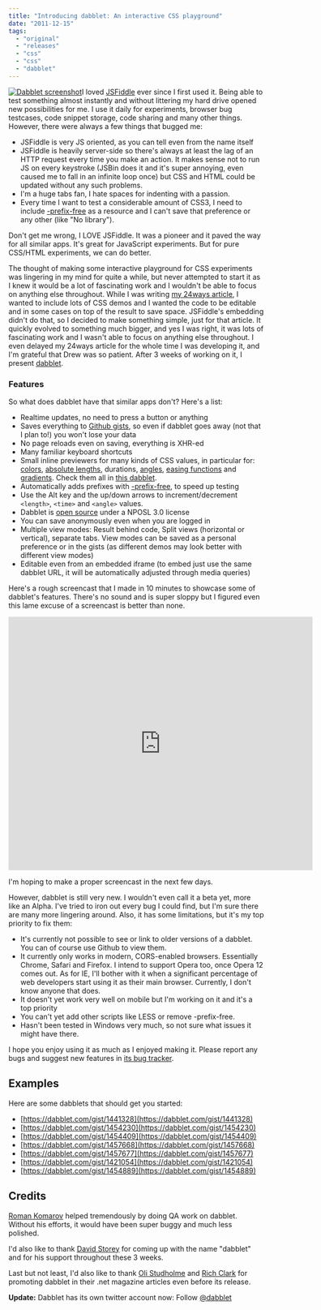 ```yaml
---
title: "Introducing dabblet: An interactive CSS playground"
date: "2011-12-15"
tags:
  - "original"
  - "releases"
  - "css"
  - "css"
  - "dabblet"
---
```


[![](images/Screen-shot-2011-12-14-at-23.32.02--300x183.png "Dabblet screenshot")](images/Screen-shot-2011-12-14-at-23.32.02-.png)I loved [JSFiddle](https://jsfiddle.net) ever since I first used it. Being able to test something almost instantly and without littering my hard drive opened new possibilities for me. I use it daily for experiments, browser bug testcases, code snippet storage, code sharing and many other things. However, there were always a few things that bugged me:

- JSFiddle is very JS oriented, as you can tell even from the name itself
- JSFiddle is heavily server-side so there's always at least the lag of an HTTP request every time you make an action. It makes sense not to run JS on every keystroke (JSBin does it and it's super annoying, even caused me to fall in an infinite loop once) but CSS and HTML could be updated without any such problems.
- I'm a huge tabs fan, I hate spaces for indenting with a passion.
- Every time I want to test a considerable amount of CSS3, I need to include [\-prefix-free](http://leaverou.github.com/prefixfree/) as a resource and I can't save that preference or any other (like "No library").

Don't get me wrong, I LOVE JSFiddle. It was a pioneer and it paved the way for all similar apps. It's great for JavaScript experiments. But for pure CSS/HTML experiments, we can do better.

The thought of making some interactive playground for CSS experiments was lingering in my mind for quite a while, but never attempted to start it as I knew it would be a lot of fascinating work and I wouldn't be able to focus on anything else throughout. While I was writing [my 24ways article](http://24ways.org/2011/css3-patterns-explained), I wanted to include lots of CSS demos and I wanted the code to be editable and in some cases on top of the result to save space. JSFiddle's embedding didn't do that, so I decided to make something simple, just for that article. It quickly evolved to something much bigger, and yes I was right, it was lots of fascinating work and I wasn't able to focus on anything else throughout. I even delayed my 24ways article for the whole time I was developing it, and I'm grateful that Drew was so patient. After 3 weeks of working on it, I present [dabblet](https://dabblet.com).

### Features

So what does dabblet have that similar apps don't? Here's a list:

- Realtime updates, no need to press a button or anything
- Saves everything to [Github gists](https://gist.github.com/), so even if dabblet goes away (not that I plan to!) you won't lose your data
- No page reloads even on saving, everything is XHR-ed
- Many familiar keyboard shortcuts
- Small inline previewers for many kinds of CSS values, in particular for: [colors](http://dribbble.com/shots/338667-Mystery-upcoming-project-UI-detail-CSS-color-preview), [absolute lengths](http://dribbble.com/shots/339917-Mystery-upcoming-project-UI-detail-Length-preview), durations, [angles](http://dribbble.com/shots/346253-Mystery-upcoming-project-UI-detail-Angle-preview), [easing functions](http://dribbble.com/shots/349045-Mystery-upcoming-project-UI-detail-Easing-previewer) and [gradients](http://dribbble.com/shots/346247-Mystery-upcoming-project-UI-detail-CSS-gradient-preview). Check them all in [this dabblet](https://dabblet.com/gist/1441328).
- Automatically adds prefixes with [\-prefix-free](http://leaverou.github.com/prefixfree/), to speed up testing
- Use the Alt key and the up/down arrows to increment/decrement `<length>`, `<time>` and `<angle>` values.
- Dabblet is [open source](https://github.com/LeaVerou/dabblet) under a NPOSL 3.0 license
- You can save anonymously even when you are logged in
- Multiple view modes: Result behind code, Split views (horizontal or vertical), separate tabs. View modes can be saved as a personal preference or in the gists (as different demos may look better with different view modes)
- Editable even from an embedded iframe (to embed just use the same dabblet URL, it will be automatically adjusted through media queries)

Here's a rough screencast that I made in 10 minutes to showcase some of dabblet's features. There's no sound and is super sloppy but I figured even this lame excuse of a screencast is better than none.

<iframe width="600" height="500" src="http://www.youtube.com/embed/ztMJQJgTMSE" frameborder="0" allowfullscreen></iframe>

I'm hoping to make a proper screencast in the next few days.

However, dabblet is still very new. I wouldn't even call it a beta yet, more like an Alpha. I've tried to iron out every bug I could find, but I'm sure there are many more lingering around. Also, it has some limitations, but it's my top priority to fix them:

- It's currently not possible to see or link to older versions of a dabblet. You can of course use Github to view them.
- It currently only works in modern, CORS-enabled browsers. Essentially Chrome, Safari and Firefox. I intend to support Opera too, once Opera 12 comes out. As for IE, I'll bother with it when a significant percentage of web developers start using it as their main browser. Currently, I don't know anyone that does.
- It doesn't yet work very well on mobile but I'm working on it and it's a top priority
- You can't yet add other scripts like LESS or remove -prefix-free.
- Hasn't been tested in Windows very much, so not sure what issues it might have there.

I hope you enjoy using it as much as I enjoyed making it. Please report any bugs and suggest new features in [its bug tracker](https://github.com/LeaVerou/dabblet/issues).

## Examples

Here are some dabblets that should get you started:

- [https://dabblet.com/gist/1441328](https://dabblet.com/gist/1441328)
- [https://dabblet.com/gist/1454230](https://dabblet.com/gist/1454230)
- [https://dabblet.com/gist/1454409](https://dabblet.com/gist/1454409)
- [https://dabblet.com/gist/1457668](https://dabblet.com/gist/1457668)
- [https://dabblet.com/gist/1457677](https://dabblet.com/gist/1457677)
- [https://dabblet.com/gist/1421054](https://dabblet.com/gist/1421054)
- [https://dabblet.com/gist/1454889](https://dabblet.com/gist/1454889)

## Credits

[Roman Komarov](http://kizu.ru/en/) helped tremendously by doing QA work on dabblet. Without his efforts, it would have been super buggy and much less polished.

I'd also like to thank [David Storey](http://twitter.com/dstorey) for coming up with the name "dabblet" and for his support throughout these 3 weeks.

Last but not least, I'd also like to thank [Oli Studholme](http://oli.jp/) and [Rich Clark](http://richclarkdesign.com/) for promoting dabblet in their .net magazine articles even before its release.

**Update:** Dabblet has its own twitter account now: Follow [@dabblet](http://twitter.com/dabblet)
